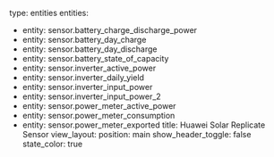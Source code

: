 type: entities
entities:
  - entity: sensor.battery_charge_discharge_power
  - entity: sensor.battery_day_charge
  - entity: sensor.battery_day_discharge
  - entity: sensor.battery_state_of_capacity
  - entity: sensor.inverter_active_power
  - entity: sensor.inverter_daily_yield
  - entity: sensor.inverter_input_power
  - entity: sensor.inverter_input_power_2
  - entity: sensor.power_meter_active_power
  - entity: sensor.power_meter_consumption
  - entity: sensor.power_meter_exported
title: Huawei Solar Replicate Sensor
view_layout:
  position: main
show_header_toggle: false
state_color: true
